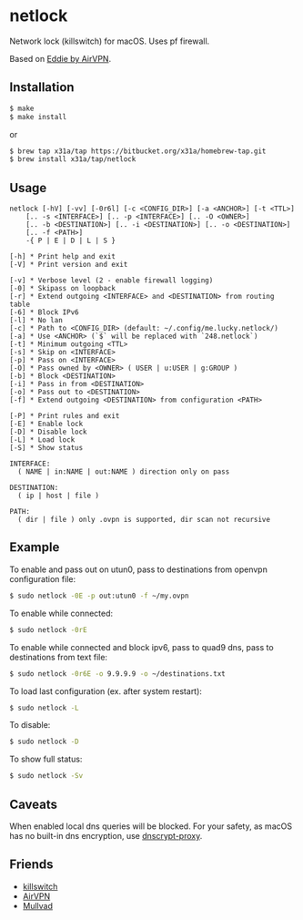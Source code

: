 # netlock

Network lock (killswitch) for macOS. Uses pf firewall.

Based on [Eddie by AirVPN](https://github.com/AirVPN/Eddie).

## Installation
```sh
$ make
$ make install
```
or
```sh
$ brew tap x31a/tap https://bitbucket.org/x31a/homebrew-tap.git
$ brew install x31a/tap/netlock
```

## Usage
```text
netlock [-hV] [-vv] [-0r6l] [-c <CONFIG_DIR>] [-a <ANCHOR>] [-t <TTL>]
	[.. -s <INTERFACE>] [.. -p <INTERFACE>] [.. -O <OWNER>]
	[.. -b <DESTINATION>] [.. -i <DESTINATION>] [.. -o <DESTINATION>]
	[.. -f <PATH>]
	-{ P | E | D | L | S }

[-h] * Print help and exit
[-V] * Print version and exit

[-v] * Verbose level (2 - enable firewall logging)
[-0] * Skipass on loopback
[-r] * Extend outgoing <INTERFACE> and <DESTINATION> from routing table
[-6] * Block IPv6
[-l] * No lan
[-c] * Path to <CONFIG_DIR> (default: ~/.config/me.lucky.netlock/)
[-a] * Use <ANCHOR> (`$` will be replaced with `248.netlock`)
[-t] * Minimum outgoing <TTL>
[-s] * Skip on <INTERFACE>
[-p] * Pass on <INTERFACE>
[-O] * Pass owned by <OWNER> ( USER | u:USER | g:GROUP )
[-b] * Block <DESTINATION>
[-i] * Pass in from <DESTINATION>
[-o] * Pass out to <DESTINATION>
[-f] * Extend outgoing <DESTINATION> from configuration <PATH>

[-P] * Print rules and exit
[-E] * Enable lock
[-D] * Disable lock
[-L] * Load lock
[-S] * Show status

INTERFACE:
  ( NAME | in:NAME | out:NAME ) direction only on pass

DESTINATION:
  ( ip | host | file )

PATH:
  ( dir | file ) only .ovpn is supported, dir scan not recursive
```

## Example

To enable and pass out on utun0, pass to destinations from openvpn 
configuration file:
```sh
$ sudo netlock -0E -p out:utun0 -f ~/my.ovpn
```

To enable while connected:
```sh
$ sudo netlock -0rE
```

To enable while connected and block ipv6, pass to quad9 dns, pass to 
destinations from text file:
```sh
$ sudo netlock -0r6E -o 9.9.9.9 -o ~/destinations.txt
```

To load last configuration (ex. after system restart):
```sh
$ sudo netlock -L
```

To disable:
```sh
$ sudo netlock -D
```

To show full status:
```sh
$ sudo netlock -Sv
```

## Caveats

When enabled local dns queries will be blocked. For your safety, as macOS 
has no built-in dns encryption, use 
[dnscrypt-proxy](https://github.com/DNSCrypt/dnscrypt-proxy).

## Friends
- [killswitch](https://github.com/vpn-kill-switch/killswitch)
- [AirVPN](https://airvpn.org/)
- [Mullvad](https://mullvad.net/)

